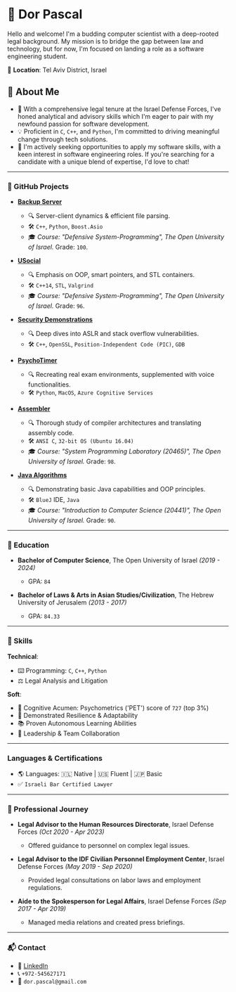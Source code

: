 # 🚀 **Dor Pascal**

Hello and welcome! I'm a budding computer scientist with a deep-rooted legal background. My mission is to bridge the gap between law and technology, but for now, I'm focused on landing a role as a software engineering student.

📌 **Location**: Tel Aviv District, Israel

## 🌟 **About Me**
* 📘 With a comprehensive legal tenure at the Israel Defense Forces, I've honed analytical and advisory skills which I'm eager to pair with my newfound passion for software development.
* 💡 Proficient in `C`, `C++`, and `Python`, I'm committed to driving meaningful change through tech solutions.
* 🎯 I'm actively seeking opportunities to apply my software skills, with a keen interest in software engineering roles. If you're searching for a candidate with a unique blend of expertise, I'd love to chat!

---

### 📂 GitHub Projects

- [**Backup Server**](https://github.com/Dor-sketch/sec_mmn14)
  - 🔍 Server-client dynamics & efficient file parsing.
  - 🛠 `C++`, `Python`, `Boost.Asio`
  - 🎓 _Course: "Defensive System-Programming", The Open University of Israel._ Grade: `100`.

- [**USocial**](https://github.com/Dor-sketch/sec_mmn11)
  - 🔍 Emphasis on OOP, smart pointers, and STL containers.
  - 🛠 `C++14`, `STL`, `Valgrind`
  - 🎓 _Course: "Defensive System-Programming", The Open University of Israel._ Grade: `96`.

- [**Security Demonstrations**](https://github.com/Dor-sketch/ASLR-StackSecDemos)
  - 🔍 Deep dives into ASLR and stack overflow vulnerabilities.
  - 🛠 `C++`, `OpenSSL`, `Position-Independent Code (PIC)`, `GDB`

- [**PsychoTimer**](https://github.com/Dor-sketch/PsychoTimer)
  - 🔍 Recreating real exam environments, supplemented with voice functionalities.
  - 🛠 `Python`, `MacOS`, `Azure Cognitive Services`

- [**Assembler**](https://github.com/Dor-sketch/openu_course20465_project)
  - 🔍 Thorough study of compiler architectures and translating assembly code.
  - 🛠 `ANSI C`, `32-bit OS (Ubuntu 16.04)`
  - 🎓 _Course: "System Programming Laboratory (20465)", The Open University of Israel._ Grade: `98`.

- [**Java Algorithms**](https://github.com/Dor-sketch/IntroToCS_mmn14)
  - 🔍 Demonstrating basic Java capabilities and OOP principles.
  - 🛠 `BlueJ` IDE, `Java`
  - 🎓 _Course: "Introduction to Computer Science (20441)", The Open University of Israel._ Grade: `90`.

---

### 📜 Education

- **Bachelor of Computer Science**, The Open University of Israel _(2019 - 2024)_
  - GPA: `84`

- **Bachelor of Laws & Arts in Asian Studies/Civilization**, The Hebrew University of Jerusalem _(2013 - 2017)_
  - GPA: `84.33`

---

### 🤸 Skills

**Technical**:
- :keyboard: Programming: `C`, `C++`, `Python`
- :balance_scale: Legal Analysis and Litigation

**Soft**:
- 🧠 Cognitive Acumen: Psychometrics ('PET') score of `727` (top 3%)
- 💪 Demonstrated Resilience & Adaptability
- :books: Proven Autonomous Learning Abilities
- :handshake: Leadership & Team Collaboration

---

### Languages & Certifications

- 🌎 Languages: 🇮🇱 Native | 🇺🇸 Fluent | 🇯🇵 Basic
- ✅ `Israeli Bar Certified Lawyer`

---

### 💼 Professional Journey

- **Legal Advisor to the Human Resources Directorate**, Israel Defense Forces _(Oct 2020 - Apr 2023)_
  - Offered guidance to personnel on complex legal issues.

- **Legal Advisor to the IDF Civilian Personnel Employment Center**, Israel Defense Forces _(May 2019 - Sep 2020)_
  - Provided legal consultations on labor laws and employment regulations.

- **Aide to the Spokesperson for Legal Affairs**, Israel Defense Forces _(Sep 2017 - Apr 2019)_
  - Managed media relations and created press briefings.

---

### 📬 Contact

- 🔗 [LinkedIn](https://www.linkedin.com/in/dor-pascal)
- 📞 `+972-545627171`
- 📧 `dor.pascal@gmail.com`

